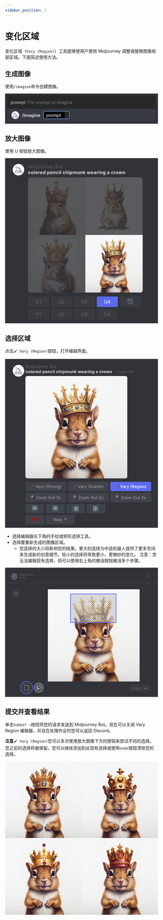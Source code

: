 ```yaml
---
sidebar_position: 1
---
```


# 变化区域

变化区域（`Vary (Region)`）工具能够使用户使用 Midjourney 调整或替换图像局部区域。下面简述使用方法。

## 生成图像

使用`/imagine`命令创建图像。

![](./img/MJ_VaryRegion_Prompt.gif)

## 放大图像

使用 U 按钮放大图像。

![](./img/MJ_VaryRegion_ImageGrid.png)

## 选择区域

点击`🖌️ Vary (Region)`按钮，打开编辑界面。

![](./img/MJ_VaryRegion_Upscale.png)

- 选择编辑器左下角的手绘或矩形选择工具。
- 选择要重新生成的图像区域。
  - 您选择的大小将影响您的结果。更大的选择为中途机器人提供了更多空间来生成新的创意细节。较小的选择将导致更小、更微妙的变化。
    注意：您无法编辑现有选择，但可以使用右上角的撤消按钮撤消多个步骤。

![](./img/MJ_VaryRegion_Editor.png)

## 提交并查看结果

单击`Submit →`按钮将您的请求发送到 Midjourney Bot。现在可以关闭 Vary Region 编辑器，并且在处理作业时您可以返回 Discord。

**注意**`🖌️ Vary (Region)`您可以多次使用放大图像下方的按钮来尝试不同的选择。您之前的选择将被保留。您可以继续添加到此现有选择或使用`undo`按钮清除您的选择。

![](./img/MJ_VaryRegion_Results.jpg)


